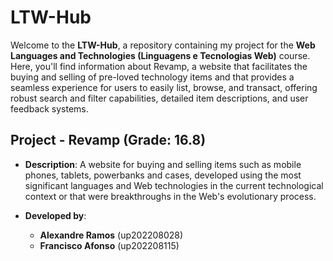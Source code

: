 # LTW-Hub

Welcome to the **LTW-Hub**, a repository containing my project for the **Web Languages and Technologies (Linguagens e Tecnologias Web)** course. Here, you'll find information about Revamp, a website that facilitates the buying and selling of pre-loved technology items and that provides a seamless experience for users to easily list, browse, and transact, offering robust search and filter capabilities, detailed item descriptions, and user feedback systems.

## **Project - Revamp (Grade: 16.8)**

   - **Description**: A website for buying and selling items such as mobile phones, tablets, powerbanks and cases, developed using the most significant languages and Web technologies in the current technological context or that were breakthroughs in the Web's evolutionary process.

   - **Developed by**:
      - **Alexandre Ramos** (up202208028)
      - **Francisco Afonso** (up202208115)


